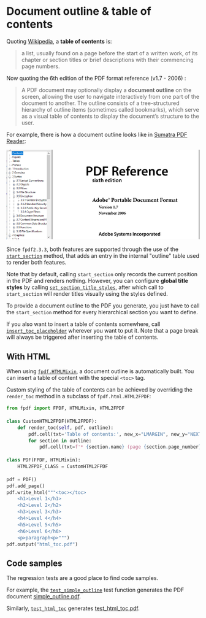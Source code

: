 # Document outline & table of contents #

Quoting [Wikipedia](https://en.wikipedia.org/wiki/Table_of_contents), a **table of contents** is:
> a list, usually found on a page before the start of a written work, of its chapter or section titles or brief descriptions with their commencing page numbers.

Now quoting the 6th edition of the PDF format reference (v1.7 - 2006) :
> A PDF document may optionally display a **document outline** on the screen, allowing the user to navigate interactively
> from one part of the document to another. The outline consists of a tree-structured hierarchy of outline items
> (sometimes called bookmarks), which serve as a visual table of contents to display the document’s structure to the user.

For example, there is how a document outline looks like in [Sumatra PDF Reader](https://www.sumatrapdfreader.org/free-pdf-reader.html):

![](document-outline.png)

Since `fpdf2.3.3`, both features are supported through the use of the [`start_section`](fpdf/fpdf.html#fpdf.fpdf.FPDF.start_section) method,
that adds an entry in the internal "outline" table used to render both features.

Note that by default, calling `start_section` only records the current position in the PDF and renders nothing.
However, you can configure **global title styles** by calling [`set_section_title_styles`](fpdf/fpdf.html#fpdf.fpdf.FPDF.set_section_title_styles),
after which call to `start_section` will render titles visually using the styles defined.

To provide a document outline to the PDF you generate, you just have to call the `start_section` method
for every hierarchical section you want to define.

If you also want to insert a table of contents somewhere,
call [`insert_toc_placeholder`](fpdf/fpdf.html#fpdf.fpdf.FPDF.insert_toc_placeholder)
wherever you want to put it.
Note that a page break will always be triggered after inserting the table of contents.

## With HTML ##

When using [`fpdf.HTMLMixin`](HTML.md), a document outline is automatically built.
You can insert a table of content with the special `<toc>` tag.

Custom styling of the table of contents can be achieved by overriding the `render_toc` method
in a subclass of `fpdf.html.HTML2FPDF`:
```python
from fpdf import FPDF, HTMLMixin, HTML2FPDF

class CustomHTML2FPDF(HTML2FPDF):
    def render_toc(self, pdf, outline):
        pdf.cell(txt='Table of contents:', new_x="LMARGIN", new_y="NEXT")
        for section in outline:
            pdf.cell(txt=f'* {section.name} (page {section.page_number})', new_x="LMARGIN", new_y="NEXT")

class PDF(FPDF, HTMLMixin):
    HTML2FPDF_CLASS = CustomHTML2FPDF

pdf = PDF()
pdf.add_page()
pdf.write_html("""<toc></toc>
    <h1>Level 1</h1>
    <h2>Level 2</h2>
    <h3>Level 3</h3>
    <h4>Level 4</h4>
    <h5>Level 5</h5>
    <h6>Level 6</h6>
    <p>paragraph<p>""")
pdf.output("html_toc.pdf")
```

## Code samples ##

The regression tests are a good place to find code samples.

For example, the [`test_simple_outline`](https://github.com/PyFPDF/fpdf2/blob/master/test/outline/test_outline.py) test function generates the PDF document [simple_outline.pdf](https://github.com/PyFPDF/fpdf2/blob/master/test/outline/simple_outline.pdf).

Similarly, [`test_html_toc`](https://github.com/PyFPDF/fpdf2/blob/master/test/outline/test_outline_html.py)
generates [test_html_toc.pdf](https://github.com/PyFPDF/fpdf2/blob/5453422bf560a909229c82e53eb516e44fea1817/test/outline/test_html_toc.pdf).
